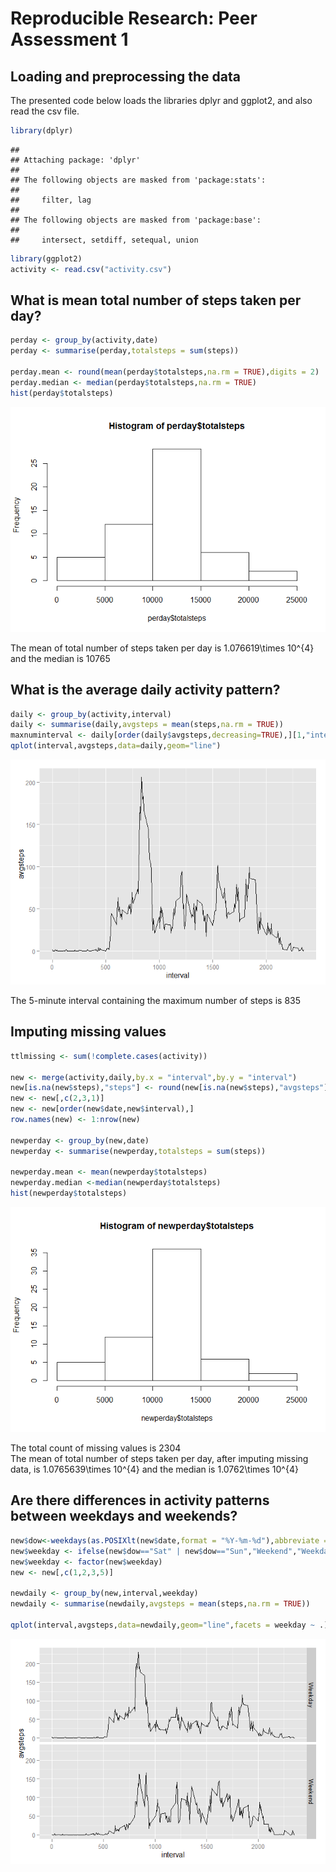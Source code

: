 # Reproducible Research: Peer Assessment 1


## Loading and preprocessing the data
The presented code below loads the libraries dplyr and ggplot2, and also read the csv file.  

```r
library(dplyr)
```

```
## 
## Attaching package: 'dplyr'
## 
## The following objects are masked from 'package:stats':
## 
##     filter, lag
## 
## The following objects are masked from 'package:base':
## 
##     intersect, setdiff, setequal, union
```

```r
library(ggplot2)
activity <- read.csv("activity.csv")
```

## What is mean total number of steps taken per day?  

```r
perday <- group_by(activity,date)
perday <- summarise(perday,totalsteps = sum(steps))

perday.mean <- round(mean(perday$totalsteps,na.rm = TRUE),digits = 2)
perday.median <- median(perday$totalsteps,na.rm = TRUE)
hist(perday$totalsteps)  
```

![](PA1_template_files/figure-html/quest2-1.png) 
  
  The mean of total number of steps taken per day is 1.076619\times 10^{4} and the median is 10765

## What is the average daily activity pattern?

```r
daily <- group_by(activity,interval)
daily <- summarise(daily,avgsteps = mean(steps,na.rm = TRUE))
maxnuminterval <- daily[order(daily$avgsteps,decreasing=TRUE),][1,"interval"]
qplot(interval,avgsteps,data=daily,geom="line")
```

![](PA1_template_files/figure-html/unnamed-chunk-1-1.png) 
  
  The 5-minute interval containing the maximum number of steps is 835  
  
## Imputing missing values

```r
ttlmissing <- sum(!complete.cases(activity))

new <- merge(activity,daily,by.x = "interval",by.y = "interval")
new[is.na(new$steps),"steps"] <- round(new[is.na(new$steps),"avgsteps"])
new <- new[,c(2,3,1)]
new <- new[order(new$date,new$interval),]
row.names(new) <- 1:nrow(new)

newperday <- group_by(new,date)
newperday <- summarise(newperday,totalsteps = sum(steps))

newperday.mean <- mean(newperday$totalsteps)
newperday.median <-median(newperday$totalsteps)
hist(newperday$totalsteps)
```

![](PA1_template_files/figure-html/unnamed-chunk-2-1.png) 
  
  The total count of missing values is 2304  
  The mean of total number of steps taken per day, after imputing missing data, is 1.0765639\times 10^{4} and the median is 1.0762\times 10^{4}  
  
## Are there differences in activity patterns between weekdays and weekends?

```r
new$dow<-weekdays(as.POSIXlt(new$date,format = "%Y-%m-%d"),abbreviate = TRUE)
new$weekday <- ifelse(new$dow=="Sat" | new$dow=="Sun","Weekend","Weekday")
new$weekday <- factor(new$weekday)
new <- new[,c(1,2,3,5)]

newdaily <- group_by(new,interval,weekday)
newdaily <- summarise(newdaily,avgsteps = mean(steps,na.rm = TRUE))

qplot(interval,avgsteps,data=newdaily,geom="line",facets = weekday ~ .)
```

![](PA1_template_files/figure-html/unnamed-chunk-3-1.png) 
